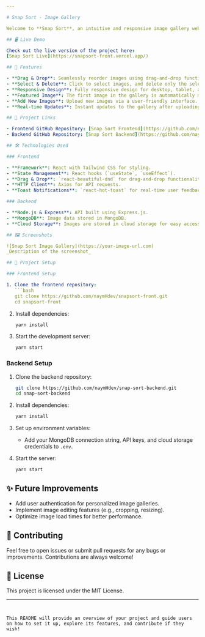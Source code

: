 ```yaml
---

# Snap Sort - Image Gallery

Welcome to **Snap Sort**, an intuitive and responsive image gallery web application. This project allows users to upload, sort, and manage images with ease. The drag-and-drop feature helps users arrange images in their desired order, and selected images can be deleted with just a click.

## 🖥️ Live Demo

Check out the live version of the project here:  
[Snap Sort Live](https://snapsort-front.vercel.app/)

## 🚀 Features

- **Drag & Drop**: Seamlessly reorder images using drag-and-drop functionality.
- **Select & Delete**: Click to select images, and delete only the selected ones.
- **Responsive Design**: Fully responsive design for desktop, tablet, and mobile screens.
- **Featured Image**: The first image in the gallery is automatically marked as featured.
- **Add New Images**: Upload new images via a user-friendly interface.
- **Real-time Updates**: Instant updates to the gallery after uploading, sorting, or deleting images.

## 🔗 Project Links

- Frontend GitHub Repository: [Snap Sort Frontend](https://github.com/naymHdev/snapsort-front)
- Backend GitHub Repository: [Snap Sort Backend](https://github.com/naymHdev/snap-sort-backend)

## 🛠️ Technologies Used

### Frontend

- **Framework**: React with Tailwind CSS for styling.
- **State Management**: React hooks (`useState`, `useEffect`).
- **Drag & Drop**: `react-beautiful-dnd` for drag-and-drop functionality.
- **HTTP Client**: Axios for API requests.
- **Toast Notifications**: `react-hot-toast` for real-time user feedback.

### Backend

- **Node.js & Express**: API built using Express.js.
- **MongoDB**: Image data stored in MongoDB.
- **Cloud Storage**: Images are stored in cloud storage for easy access and management.

## 🖼️ Screenshots

![Snap Sort Image Gallery](https://your-image-url.com)  
_Description of the screenshot_

## 📂 Project Setup

### Frontend Setup

1. Clone the frontend repository:
   ```bash
   git clone https://github.com/naymHdev/snapsort-front.git
   cd snapsort-front
   ```

2. Install dependencies:
   ```bash
   yarn install
   ```

3. Start the development server:
   ```bash
   yarn start
   ```

### Backend Setup

1. Clone the backend repository:
   ```bash
   git clone https://github.com/naymHdev/snap-sort-backend.git
   cd snap-sort-backend
   ```

2. Install dependencies:
   ```bash
   yarn install
   ```

3. Set up environment variables:
   - Add your MongoDB connection string, API keys, and cloud storage credentials to `.env`.

4. Start the server:
   ```bash
   yarn start
   ```

## ✨ Future Improvements

- Add user authentication for personalized image galleries.
- Implement image editing features (e.g., cropping, resizing).
- Optimize image load times for better performance.

## 🤝 Contributing

Feel free to open issues or submit pull requests for any bugs or improvements. Contributions are always welcome!

## 📝 License

This project is licensed under the MIT License.

---
```


This README will provide an overview of your project and guide users on how to set it up, explore its features, and contribute if they wish!